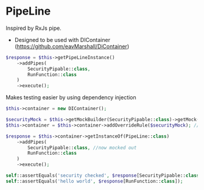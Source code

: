# PipeLine

Inspired by RxJs pipe.

- Designed to be used with DIContainer (https://github.com/eavMarshall/DiContainer)

```php
$response = $this->getPipeLineInstance()
    ->addPipes(
        SecurityPipable::class,
        RunFunction::class
    )
    ->execute();
```

Makes testing easier by using dependency injection
```php
$this->container = new DIContainer();

$securityMock = $this->getMockBuilder(SecurityPipable::class)->getMock();
$this->container = $this->container->addOverrideRule($securityMock); //set container to return mock

$response = $this->container->getInstanceOf(PipeLine::class)
    ->addPipes(
        SecurityPipable::class, //now mocked out
        RunFunction::class
    )
    ->execute();

self::assertEquals('security checked', $response[SecurityPipable::class]);
self::assertEquals('hello world', $response[RunFunction::class]);
```